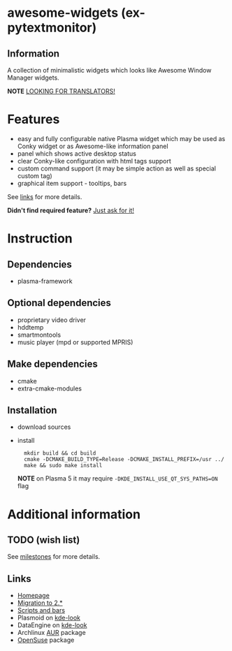 awesome-widgets (ex-pytextmonitor)
==================================

Information
-----------

A collection of minimalistic widgets which looks like Awesome Window Manager widgets.

**NOTE** [LOOKING FOR TRANSLATORS!](https://github.com/arcan1s/awesome-widgets/issues/14)

Features
========

* easy and fully configurable native Plasma widget which may be used as Conky widget or as Awesome-like information panel
* panel which shows active desktop status
* clear Conky-like configuration with html tags support
* custom command support (it may be simple action as well as special custom tag)
* graphical item support - tooltips, bars

See [links](#Links) for more details.

**Didn't find required feature?** [Just ask for it!](https://github.com/arcan1s/awesome-widgets/issues)

Instruction
===========

Dependencies
------------

* plasma-framework

Optional dependencies
---------------------

* proprietary video driver
* hddtemp
* smartmontools
* music player (mpd or supported MPRIS)

Make dependencies
-----------------

* cmake
* extra-cmake-modules

Installation
------------

* download sources
* install

        mkdir build && cd build
        cmake -DCMAKE_BUILD_TYPE=Release -DCMAKE_INSTALL_PREFIX=/usr ../
        make && sudo make install

  **NOTE** on Plasma 5 it may require `-DKDE_INSTALL_USE_QT_SYS_PATHS=ON` flag

Additional information
======================

TODO (wish list)
----------------

See [milestones](https://github.com/arcan1s/awesome-widgets/milestones) for more details.

Links
-----

* [Homepage](http://arcanis.name/projects/awesome-widgets/)
* [Migration to 2.*](http://arcanis.name/en/2014/09/04/migration-to-v2/)
* [Scripts and bars](http://arcanis.name/en/2014/12/19/aw-v21-bells-and-whistles/)
* Plasmoid on [kde-look](http://kde-look.org/content/show.php/Awesome+Widgets?content=157124)
* DataEngine on [kde-look](http://kde-look.org/content/show.php/Extended+Systemmonitor+DataEngine?content=158773)
* Archlinux [AUR](https://aur.archlinux.org/packages/plasma5-applet-awesome-widgets/) package
* [OpenSuse](http://software.opensuse.org/package/awesome-widgets) package
